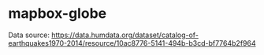 # mapbox-globe

Data source: https://data.humdata.org/dataset/catalog-of-earthquakes1970-2014/resource/10ac8776-5141-494b-b3cd-bf7764b2f964